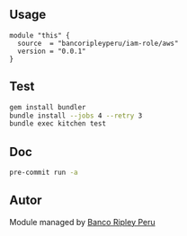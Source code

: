 ## Usage

```hcl
module "this" {
  source  = "bancoripleyperu/iam-role/aws"
  version = "0.0.1"
}
```

<!-- BEGINNING OF PRE-COMMIT-TERRAFORM DOCS HOOK -->

<!-- END OF PRE-COMMIT-TERRAFORM DOCS HOOK -->

## Test

```sh
gem install bundler
bundle install --jobs 4 --retry 3
bundle exec kitchen test
```

## Doc

```sh
pre-commit run -a
```

## Autor
 
Module managed by [Banco Ripley Peru](https://ripley.com.pe)